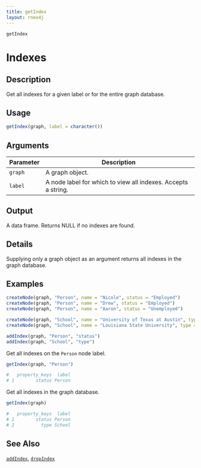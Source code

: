 ```yaml
---
title: getIndex
layout: rneo4j
---
```


`getIndex`

# Indexes

## Description

Get all indexes for a given label or for the entire graph database.

## Usage

```r
getIndex(graph, label = character())
```

## Arguments

| Parameter | Description     |
| --------- | --------------- |
| `graph`   | A graph object. |
| `label`   | A node label for which to view all indexes. Accepts a string. |

## Output

A data frame. Returns NULL if no indexes are found.

## Details

Supplying only a graph object as an argument returns all indexes in the graph database.

## Examples

```r
createNode(graph, "Person", name = "Nicole", status = "Employed")
createNode(graph, "Person", name = "Drew", status = "Employed")
createNode(graph, "Person", name = "Aaron", status = "Unemployed")

createNode(graph, "School", name = "University of Texas at Austin", type = "Public")
createNode(graph, "School", name = "Louisiana State University", type = "Public")

addIndex(graph, "Person", "status")
addIndex(graph, "School", "type")
```

Get all indexes on the `Person` node label.

```r
getIndex(graph, "Person")

#   property_keys  label
# 1        status Person
```

Get all indexes in the graph database.

```r
getIndex(graph)

#   property_keys  label
# 1        status Person
# 2          type School
```

## See Also

[`addIndex`](add-index.html), [`dropIndex`](drop-index.html)